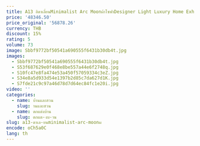 ```yaml
---
title: A13 อิตาเลี่ยนMinimalist Arc Moonผ้าโซฟาDesigner Light Luxury Home Exhibition Hallแผนกต้อนรับ
price: '48346.50'
price_original: '56878.26'
currency: THB
discount: 15%
rating: 5
volume: 73
image: Sbbf9772bf50541a690555f6431b30db4t.jpg
images:
  - Sbbf9772bf50541a690555f6431b30db4t.jpg
  - S53f687629e0f468e8be557a44e6f2748q.jpg
  - S10fc47e8fa474e53a450f57059334c3eZ.jpg
  - S34e8a5d933d54e1397b2d85c7da627d1K.jpg
  - S7fde21c9c97a46d78d7d64ec84fc1e20i.jpg
video: ''
categories:
  - name: บ้านและสวน
    slug: านและสวน
  - name: ตกแต่งบ้าน
    slug: ตกแต-งบ-าน
slug: a13-ตาเล-ยนminimalist-arc-moonผ
encode: oCh5a0C
lang: th
---
```

  